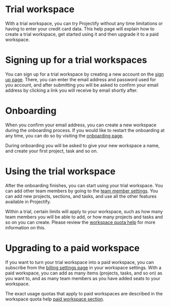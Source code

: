 <!--
SPDX-FileCopyrightText: 2024 JWP Consulting GK

SPDX-License-Identifier: AGPL-3.0-or-later
-->

# Trial workspace

With a trial workspace, you can try Projectify without any time limitations or
having to enter your credit card data. This help page will explain how to
create a trial workspace, get started using it and then upgrade it to a paid
workspace.

# Signing up for a trial workspaces

You can sign up for a trial workspace by creating a new account on the
[sign up page](/user/sign-up). There, you can enter the email address and
password used for you account, and after submitting you will be asked to
confirm your email address by clicking a link you will receive by email shortly
after.

# Onboarding

When you confirm your email address, you can create a new workspace during the
onboarding process. If you would like to restart the onboarding at any time,
you can do so by visiting the [onboarding page](/onboarding).

During onboarding you will be asked to give your new workspace a name, and
create your first project, task and so on.

# Using the trial workspace

After the onboarding finishes, you can start using your trial workspace. You
can add other team members by going to the
[team member settings](/help/team-members). You can add new projects, sections,
and tasks, and use all the other features available in Projectify.

Within a trial, certain limits will apply to your workspace, such as how many
team members you will be able to add, or how many projects and tasks and so on
you can create. Please review the
[workspace quota help](/help/quota#quotas-for-trial-workspaces) for more
information on this.

# Upgrading to a paid workspace

If you want to turn your trial workspace into a paid workspace, you can
subscribe from the [billing settings page](/help/billing) in your workspace
settings. With a paid workspace, you can add as many items (projects, tasks,
and so on) as you want to, and as many team members as you have added seats to
your workspace.

The exact usage quotas that apply to paid workspaces are described in the
workspace quota help
[paid workspace section](/help/quota#quotas-for-trial-workspaces).
